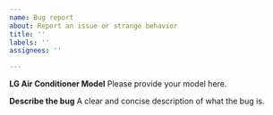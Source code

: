 ```yaml
---
name: Bug report
about: Report an issue or strange behavior
title: ''
labels: ''
assignees: ''

---
```


**LG Air Conditioner Model**
Please provide your model here.

**Describe the bug**
A clear and concise description of what the bug is.
